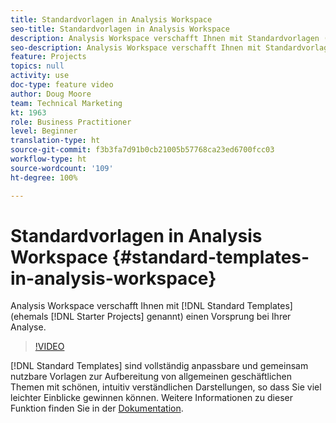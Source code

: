 ```yaml
---
title: Standardvorlagen in Analysis Workspace
seo-title: Standardvorlagen in Analysis Workspace
description: Analysis Workspace verschafft Ihnen mit Standardvorlagen (ehemals „Starterprojekte“ genannt) einen Vorsprung bei Ihrer Analyse.
seo-description: Analysis Workspace verschafft Ihnen mit Standardvorlagen (ehemals „Starterprojekte“ genannt) einen Vorsprung bei Ihrer Analyse.
feature: Projects
topics: null
activity: use
doc-type: feature video
author: Doug Moore
team: Technical Marketing
kt: 1963
role: Business Practitioner
level: Beginner
translation-type: ht
source-git-commit: f3b3fa7d91b0cb21005b57768ca23ed6700fcc03
workflow-type: ht
source-wordcount: '109'
ht-degree: 100%

---
```



# Standardvorlagen in Analysis Workspace {#standard-templates-in-analysis-workspace}

Analysis Workspace verschafft Ihnen mit [!DNL Standard Templates] (ehemals [!DNL Starter Projects] genannt) einen Vorsprung bei Ihrer Analyse.

>[!VIDEO](https://video.tv.adobe.com/v/23960/?quality=12)

[!DNL Standard Templates] sind vollständig anpassbare und gemeinsam nutzbare Vorlagen zur Aufbereitung von allgemeinen geschäftlichen Themen mit schönen, intuitiv verständlichen Darstellungen, so dass Sie viel leichter Einblicke gewinnen können. Weitere Informationen zu dieser Funktion finden Sie in der [Dokumentation](https://marketing.adobe.com/resources/help/de_DE/analytics/analysis-workspace/starter_projects.html).
